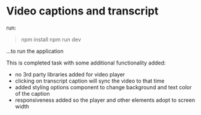 # Video captions and transcript

run:

> npm install
> npm run dev

...to run the application

This is completed task with some additional functionality added:

- no 3rd party libraries added for video player
- clicking on transcript caption will sync the video to that time
- added styling options component to change background and text color of the caption
- responsiveness added so the player and other elements adopt to screen width
